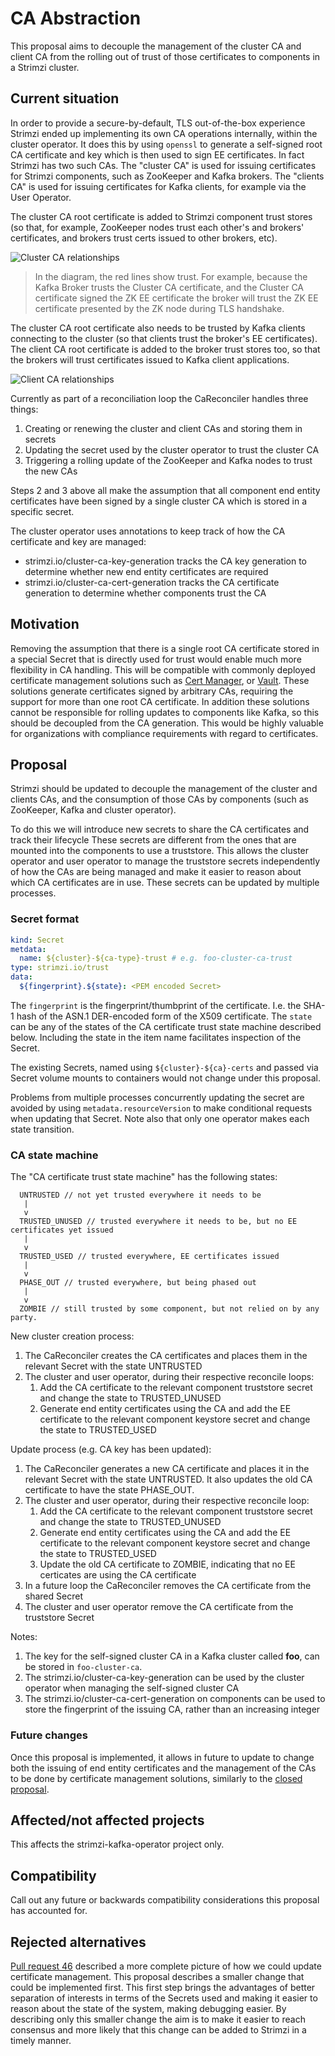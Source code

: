<!-- This template is provided as an example with sections you may wish to comment on with respect to your proposal. Add or remove sections as required to best articulate the proposal. -->

# CA Abstraction

This proposal aims to decouple the management of the cluster CA and client CA from the rolling out of trust of those certificates to components in a Strimzi cluster.

## Current situation

In order to provide a secure-by-default, TLS out-of-the-box experience Strimzi ended up implementing its own CA operations internally, within the cluster operator.
It does this by using `openssl` to generate a self-signed root CA certificate and key which is then used to sign EE certificates.
In fact Strimzi has two such CAs.
The "cluster CA" is used for issuing certificates for Strimzi components, such as ZooKeeper and Kafka brokers.
The "clients CA" is used for issuing certificates for Kafka clients, for example via the User Operator.

The cluster CA root certificate is added to Strimzi component trust stores (so that, for example, ZooKeeper nodes trust each other's and brokers' certificates, and brokers trust certs issued to other brokers, etc).


![Cluster CA relationships](./images/000-cluster-ca.svg)

> In the diagram, the red lines show trust.
> For example, because the Kafka Broker trusts the Cluster CA certificate,
> and the Cluster CA certificate signed the ZK EE certificate
> the broker will trust the ZK EE certificate presented by the ZK node
> during TLS handshake.

The cluster CA root certificate also needs to be trusted by Kafka clients connecting to the cluster (so that clients trust the broker's EE certificates).
The client CA root certificate is added to the broker trust stores too, so that the brokers will trust certificates issued to Kafka client applications.

![Client CA relationships](./images/000-clients-ca.svg)

Currently as part of a reconciliation loop the CaReconciler handles three things:
1. Creating or renewing the cluster and client CAs and storing them in secrets
2. Updating the secret used by the cluster operator to trust the cluster CA
3. Triggering a rolling update of the ZooKeeper and Kafka nodes to trust the new CAs

Steps 2 and 3 above all make the assumption that all component end entity certificates have been signed by a single cluster CA which is stored in a specific secret.

The cluster operator uses annotations to keep track of how the CA certificate and key are managed:
* strimzi.io/cluster-ca-key-generation tracks the CA key generation to determine whether new end entity certificates are required
* strimzi.io/cluster-ca-cert-generation tracks the CA certificate generation to determine whether components trust the CA

## Motivation

Removing the assumption that there is a single root CA certificate stored in a special Secret that is directly used for trust would enable much more flexibility in CA handling.
This will be compatible with commonly deployed certificate management solutions such as [Cert Manager][cmio], or [Vault][vault].
These solutions generate certificates signed by arbitrary CAs, requiring the support for more than one root CA certificate.
In addition these solutions cannot be responsible for rolling updates to components like Kafka, so this should be decoupled from the CA generation.
This would be highly valuable for organizations with compliance requirements with regard to certificates. 

## Proposal

Strimzi should be updated to decouple the management of the cluster and clients CAs, and the consumption of those CAs by components (such as ZooKeeper, Kafka and cluster operator).

To do this we will introduce new secrets to share the CA certificates and track their lifecycle
These secrets are different from the ones that are mounted into the components to use a truststore.
This allows the cluster operator and user operator to manage the truststore secrets independently of how the CAs are being managed and make it easier to reason about which CA certificates are in use.
These secrets can be updated by multiple processes.

### Secret format

```yaml
kind: Secret
metdata:
  name: ${cluster}-${ca-type}-trust # e.g. foo-cluster-ca-trust
type: strimzi.io/trust
data:
  ${fingerprint}.${state}: <PEM encoded Secret>
```

The `fingerprint` is the fingerprint/thumbprint of the certificate. I.e. the SHA-1 hash of the ASN.1 DER-encoded form of the X509 certificate. The `state` can be any of the states of the CA certificate trust state machine described below.
Including the state in the item name facilitates inspection of the Secret.

The existing Secrets, named using `${cluster}-${ca}-certs` and passed via Secret volume mounts to containers would not change under this proposal.

Problems from multiple processes concurrently updating the secret are avoided by using `metadata.resourceVersion` to make conditional requests when updating that Secret. Note also that only one operator makes each state transition.

### CA state machine

The "CA certificate trust state machine" has the following states:

```
  UNTRUSTED // not yet trusted everywhere it needs to be 
   |
   v
  TRUSTED_UNUSED // trusted everywhere it needs to be, but no EE certificates yet issued
   |
   v
  TRUSTED_USED // trusted everywhere, EE certificates issued
   |
   v
  PHASE_OUT // trusted everywhere, but being phased out
   |
   v
  ZOMBIE // still trusted by some component, but not relied on by any party.
```

New cluster creation process:
1. The CaReconciler creates the CA certificates and places them in the relevant Secret with the state UNTRUSTED
2. The cluster and user operator, during their respective reconcile loops:
   1. Add the CA certificate to the relevant component truststore secret and change the state to TRUSTED_UNUSED
   2. Generate end entity certificates using the CA and add the EE certificate to the relevant component keystore secret and change the state to TRUSTED_USED

Update process (e.g. CA key has been updated):
1. The CaReconciler generates a new CA certificate and places it in the relevant Secret with the state UNTRUSTED. It also updates the old CA certificate to have the state PHASE_OUT.
2. The cluster and user operator, during their respective reconcile loop:
   1. Add the CA certificate to the relevant component truststore secret and change the state to TRUSTED_UNUSED
   2. Generate end entity certificates using the CA and add the EE certificate to the relevant component keystore secret and change the state to TRUSTED_USED
   3. Update the old CA certificate to ZOMBIE, indicating that no EE certicates are using the CA certificate
3. In a future loop the CaReconciler removes the CA certificate from the shared Secret
4. The cluster and user operator remove the CA certificate from the truststore Secret

Notes:
1. The key for the self-signed cluster CA in a Kafka cluster called **foo**, can be stored in `foo-cluster-ca`.
2. The strimzi.io/cluster-ca-key-generation can be used by the cluster operator when managing the self-signed cluster CA
3. The strimzi.io/cluster-ca-cert-generation on components can be used to store the fingerprint of the issuing CA, rather than an increasing integer

### Future changes

Once this proposal is implemented, it allows in future to update to change both the issuing of end entity certificates and the management of the CAs to be done by certificate management solutions, similarly to the [closed proposal][pr46].

## Affected/not affected projects

This affects the strimzi-kafka-operator project only.

## Compatibility

Call out any future or backwards compatibility considerations this proposal has accounted for.

## Rejected alternatives

[Pull request 46][pr46] described a more complete picture of how we could update certificate management.
This proposal describes a smaller change that could be implemented first.
This first step brings the advantages of better separation of interests in terms of the Secrets used and making it easier to reason about the state of the system, making debugging easier.
By describing only this smaller change the aim is to make it easier to reach consensus and more likely that this change can be added to Strimzi in a timely manner.


[cmio]: https://cert-manager.io/
[pr46]: https://github.com/strimzi/proposals/pull/46
[vault]: https://www.vaultproject.io
